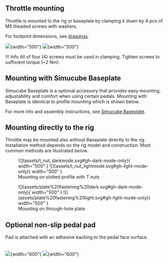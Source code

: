## Throttle mounting 

Throttle is mounted to the rig or baseplate by clamping it down by 4 pcs of M5 theaded screws with washers. 

For  footprint dimensions, see [drawings](Drawings.md).

![](assets/installation.svg#gh-light-mode-only){width="500"}
![](assets/installation_darkmode.svg#gh-dark-mode-only){width="500"}

!!! Info
    All of four (4) screws must be used in clamping. Tighten screws to sufficient torque (~2 Nm).

## Mounting with Simucube Baseplate

Simucube Baseplate is a optional accessory that provides easy mounting, adjustability and comfort when using certain pedals. Mounting with Baseplate is identical to profile mounting which is shown below.

For more info and assembly instructions, see [Simucube Baseplate](../ActivePedal/Baseplate.md).

## Mounting directly to the rig

Throttle may be mounted also without Baseplate directly to the rig. Installation method depends on the rig model and construction. Most common methods are illustrated below.

<figure markdown>
![](assets/t_nut_darkmode.svg#gh-dark-mode-only){ width="500" }
![](assets/t_nut_lightmode.svg#gh-light-mode-only){ width="500" }
<figcaption>Mounting on slotted profile with T nuts</figcaption>
</figure>

<figure markdown>
![](assets/plate%20fastening%20dark.svg#gh-dark-mode-only){ width="500" }
![](assets/plate%20fastening%20light.svg#gh-light-mode-only){ width="500" }
<figcaption>Mounting on through-hole plate</figcaption>
</figure>

## Optional non-slip pedal pad

Pad is attached with an adhesive backing to the pedal face surface.
<br/>
<br/>
<br/>
![](assets/rubber_dark%20mode.svg#gh-dark-mode-only){width="600"}
![](assets/rubber_light%20mode.svg#gh-light-mode-only){width="600"}
